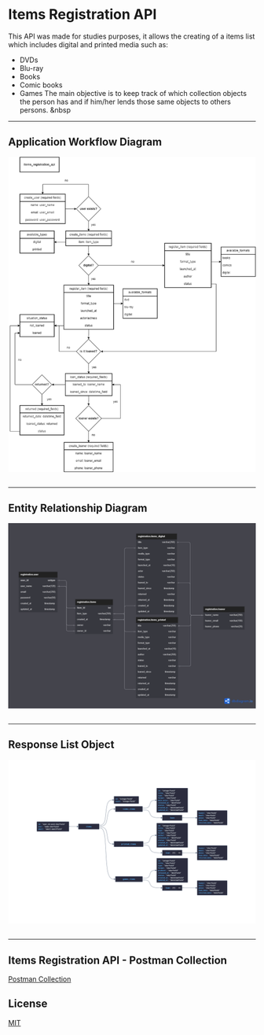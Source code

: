 # Items Registration API

This API was made for studies purposes, it allows the creating of a items list which includes digital and printed media such as:
- DVDs
- Blu-ray
- Books
- Comic books
- Games
The main objective is to keep track of which collection objects the person has and if him/her lends those same objects to others persons.
&nbsp

---

## Application Workflow Diagram

<div style="display: inline-block;">
 <img title="Application Workflow Diagram" alt="Application Workflow Diagram" align="center" src="img/items_register_api.drawio.png">
</div>
&nbsp

---

## Entity Relationship Diagram

<div style="display: inline-block;">
 <img title="Entity Relationship Diagram" alt="Entity Relationship Diagram" align="center" src="img/items-registration-api.png">
</div>
&nbsp

---

## Response List Object

<div style="display: inline-block;">
 <img title="Response List Object" alt="Response List Object" align="center" src="img/jsoncrack.png">
</div>
&nbsp

---

## Items Registration API - Postman Collection

<div>
    <a href="postman/Items Registration API Collection.postman_collection.json">Postman Collection</a>
</div>

## License
[MIT](https://choosealicense.com/licenses/mit/)
